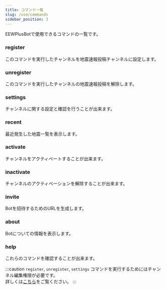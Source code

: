 ```yaml
---
title: コマンド一覧
slug: /use/commands
sidebar_position: 3
---
```


EEWPlusBotで使用できるコマンドの一覧です。  

### register
このコマンドを実行したチャンネルを地震速報投稿チャンネルに設定します。  

### unregister
このコマンドを実行したチャンネルの地震速報投稿を解除します。 

### settings
チャンネルに関する設定と確認を行うことが出来ます。  

### recent
最近発生した地震一覧を表示します。

### activate
チャンネルをアクティベートすることが出来ます。

### inactivate
チャンネルのアクティベーションを解除することが出来ます。

### invite
Botを招待するためのURLを生成します。

### about
Botについての情報を表示します。

### help
これらのコマンドを確認することが出来ます。  

:::caution
`register`, `unregister`, `settings` コマンドを実行するためにはチャンネル編集権限が必要です。  
詳しくは[こちら](troubleshooting/permission.md)をご覧ください。
:::